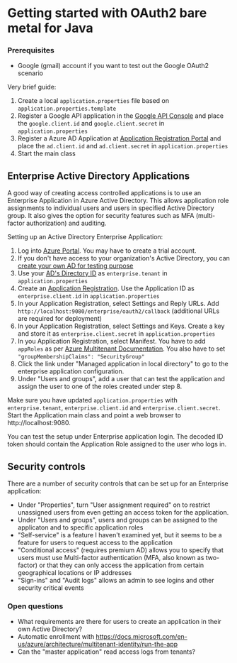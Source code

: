 # Getting started with OAuth2 bare metal for Java

### Prerequisites

* Google (gmail) account if you want to test out the Google OAuth2 scenario

Very brief guide:

1. Create a local `application.properties` file based on `application.properties.template`
2. Register a Google API application in the
   [Google API Console](https://console.cloud.google.com/apis/credentials)
   and place the `google.client.id` and `google.client.secret` in `application.properties`
3. Register a Azure AD Application at
   [Application Registration Portal](https://apps.dev.microsoft.com/)
   and place the `ad.client.id` and `ad.client.secret` in `application.properties`
4. Start the main class

## Enterprise Active Directory Applications

A good way of creating access controlled applications is to use an Enterprise
Application in Azure Active Directory. This allows application role assignments
to individual users and users in specified Active Directory group. It also
gives the option for security features such as MFA (multi-factor authorization)
and auditing.

Setting up an Active Directory Enterprise Application:

1. Log into [Azure Portal](https://portal.azure.com). You may have to create a trial account.
2. If you don't have access to your organization's Active Directory, you
   can [create your own AD for testing purpose](https://portal.azure.com/#create/Microsoft.AzureActiveDirectory)
3. Use your [AD's Directory ID](https://portal.azure.com/#blade/Microsoft_AAD_IAM/ActiveDirectoryMenuBlade/Properties)
   as `enterprise.tenant` in `application.properties`
4. Create an [Application Registration](https://portal.azure.com/#blade/Microsoft_AAD_IAM/ActiveDirectoryMenuBlade/RegisteredApps).
   Use the Application ID as `enterprise.client.id` in `application.properties`
5. In your Application Registration, select Settings and Reply URLs. Add
   `http://localhost:9080/enterprise/oauth2/callback` (additional URLs are required for deployment)
6. In your Application Registration, select Settings and Keys. Create a
   key and store it as `enterprise.client.secret` in `application.properties`
7. In you Application Registration, select Manifest. You have to add `appRoles` as
   per [Azure Multitenant Documentation](https://docs.microsoft.com/en-us/azure/architecture/multitenant-identity/app-roles).
   You also have to set `"groupMembershipClaims": "SecurityGroup"`
8. Click the link under "Managed application in local directory" to go to the
   enterprise application configuration.
9. Under "Users and groups", add a user that can test the application and 
   assign the user to one of the roles created under step 8.

Make sure you have updated `application.properties` with `enterprise.tenant`,
`enterprise.client.id` and `enterprise.client.secret`. Start the Application
main class and point a web browser to http://localhost:9080.

You can test the setup under Enterprise application login. The decoded
ID token should contain the Application Role assigned to the user who
logs in.

## Security controls

There are a number of security controls that can be set up for an Enterprise application:

* Under "Properties", turn "User assignment required" on to restrict unassigned users
  from even getting an access token for the application.
* Under "Users and groups", users and groups can be assigned to the applicaton and
  to specific application roles
* "Self-service" is a feature I haven't examined yet, but it seems to be a feature
  for users to request access to the application
* "Conditional access" (requires premium AD) allows you to specify that users must use
  Multi-factor authentication (MFA, also known as two-factor) or that they can
  only access the application from certain geographical locations or IP addresses
* "Sign-ins" and "Audit logs" allows an admin to see logins and other security critical
  events


### Open questions

* What requirements are there for users to create an application in their own Active Directory?
* Automatic enrollment with https://docs.microsoft.com/en-us/azure/architecture/multitenant-identity/run-the-app
* Can the "master application" read access logs from tenants?
